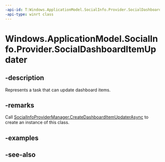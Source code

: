 ```yaml
---
-api-id: T:Windows.ApplicationModel.SocialInfo.Provider.SocialDashboardItemUpdater
-api-type: winrt class
---
```


<!-- Class syntax.
public class SocialDashboardItemUpdater : Windows.ApplicationModel.SocialInfo.Provider.ISocialDashboardItemUpdater
-->

# Windows.ApplicationModel.SocialInfo.Provider.SocialDashboardItemUpdater

## -description
Represents a task that can update dashboard items.

## -remarks
Call [SocialInfoProviderManager.CreateDashboardItemUpdaterAsync](socialinfoprovidermanager_createdashboarditemupdaterasync.md) to create an instance of this class.

## -examples

## -see-also

